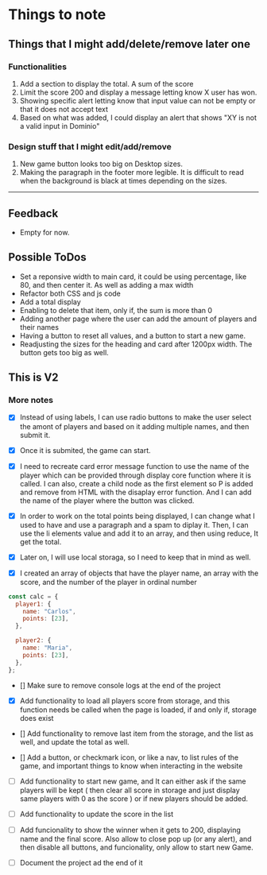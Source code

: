 # Things to note

## Things that I might add/delete/remove later one

### Functionalities

1. Add a section to display the total. A sum of the score
2. Limit the score 200 and display a message letting know X user has won.
3. Showing specific alert letting know that input value can not be empty or that it does not accept text
4. Based on what was added, I could display an alert that shows "XY is not a valid input in Dominio"

### Design stuff that I might edit/add/remove

1. New game button looks too big on Desktop sizes.
2. Making the paragraph in the footer more legible. It is difficult to read when the background is black at times depending on the sizes.

---

## Feedback

- Empty for now.

## Possible ToDos

- Set a reponsive width to main card, it could be using percentage, like 80, and then center it. As well as adding a max width
- Refactor both CSS and js code
- Add a total display
- Enabling to delete that item, only if, the sum is more than 0
- Adding another page where the user can add the amount of players and their names
- Having a button to reset all values, and a button to start a new game.
- Readjusting the sizes for the heading and card after 1200px width. The button gets too big as well.

## This is V2

### More notes

- [x] Instead of using labels, I can use radio buttons to make the user select the amont of players and based on it adding multiple names, and then submit it.
- [x] Once it is submited, the game can start.

- [x] I need to recreate card error message function to use the name of the player which can be provided through display core function where it is called. I can also, create a child node as the first element so P is added and remove from HTML with the disaplay error function. And I can add the name of the player where the button was clicked.

- [x] In order to work on the total points being displayed, I can change what I used to have and use a paragraph and a spam to diplay it. Then, I can use the li elements value and add it to an array, and then using reduce, It get the total.

-[x] Later on, I will use local storaga, so I need to keep that in mind as well.

-[x] I created an array of objects that have the player name, an array with the score, and the number of the player in ordinal number

```js
const calc = {
  player1: {
    name: "Carlos",
    points: [23],
  },

  player2: {
    name: "Maria",
    points: [23],
  },
};
```

- [] Make sure to remove console logs at the end of the project

- [x] Add functionality to load all players score from storage, and this function needs be called when the page is loaded, if and only if, storage does exist

- [] Add functionality to remove last item from the storage, and the list as well, and update the total as well.

- [] Add a button, or checkmark icon, or like a nav, to list rules of the game, and important things to know when interacting in the website

- [ ] Add functionality to start new game, and It can either ask if the same players will be kept ( then clear all score in storage and just display same players with 0 as the score ) or if new players should be added.

- [ ] Add functionality to update the score in the list

- [ ] Add funcionality to show the winner when it gets to 200, displaying name and the final score. Also allow to close pop up (or any alert), and then disable all buttons, and funcionality, only allow to start new Game.

- [ ] Document the project ad the end of it
